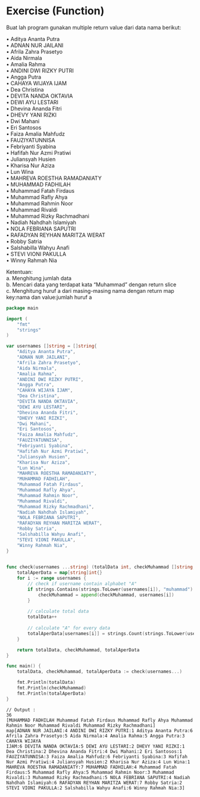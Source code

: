 # Exercise (Function)

Buat lah program gunakan multiple return value dari data nama berikut:&#x20;

• Aditya Ananta Putra \
• ADNAN NUR JAILANI\
• Afrila Zahra Prasetyo \
• Aida Nirmala \
• Amalia Rahma \
• ANDINI DWI RIZKY PUTRI \
• Angga Putra \
• CAHAYA WIJAYA IJAM \
• Dea Christina \
• DEVITA NANDA OKTAVIA \
• DEWI AYU LESTARI \
• Dhevina Ananda Fitri \
• DHEVY YANI RIZKI \
• Dwi Mahani \
• Eri Santosos \
• Faiza Amalia Mahfudz \
• FAUZIYATUNNISA \
• Febriyanti Syabina \
• Hafifah Nur Azmi Pratiwi \
• Juliansyah Husien \
• Kharisa Nur Aziza \
• Lun Wina \
• MAHREVA ROESTHA RAMADANIATY \
• MUHAMMAD FADHILAH \
• Muhammad Fatah Firdaus \
• Muhammad Rafly Ahya \
• Muhammad Rahmin Noor \
• Muhammad Rivaldi \
• Muhammad Rizky Rachmadhani \
• Nadiah Nahdhah Islamiyah \
• NOLA FEBRIANA SAPUTRI \
• RAFADYAN REYHAN MARITZA WERAT \
• Robby Satria \
• Salshabilla Wahyu Anafi \
• STEVI VIONI PAKULLA \
• Winny Rahmah Nia&#x20;

Ketentuan: \
a. Menghitung jumlah data\
b. Mencari data yang terdapat kata “Muhammad” dengan return slice\
c. Menghitung huruf a dari masing-masing nama dengan return map key:nama dan value:jumlah huruf a

```go
package main

import (
	"fmt"
	"strings"
)

var usernames []string = []string{
    "Aditya Ananta Putra",
    "ADNAN NUR JAILANI",
    "Afrila Zahra Prasetyo",
    "Aida Nirmala",
    "Amalia Rahma",
    "ANDINI DWI RIZKY PUTRI",
    "Angga Putra",
    "CAHAYA WIJAYA IJAM",
	"Dea Christina",
    "DEVITA NANDA OKTAVIA",
    "DEWI AYU LESTARI",
    "Dhevina Ananda Fitri",
    "DHEVY YANI RIZKI",
    "Dwi Mahani",
 	"Eri Santosos",
    "Faiza Amalia Mahfudz",
    "FAUZIYATUNNISA",
    "Febriyanti Syabina",
    "Hafifah Nur Azmi Pratiwi",
    "Juliansyah Husien",
    "Kharisa Nur Aziza",
    "Lun Wina",
    "MAHREVA ROESTHA RAMADANIATY",
    "MUHAMMAD FADHILAH",
    "Muhammad Fatah Firdaus",
    "Muhammad Rafly Ahya",
    "Muhammad Rahmin Noor",
    "Muhammad Rivaldi",
    "Muhammad Rizky Rachmadhani",
    "Nadiah Nahdhah Islamiyah",
    "NOLA FEBRIANA SAPUTRI",
    "RAFADYAN REYHAN MARITZA WERAT",
    "Robby Satria",
    "Salshabilla Wahyu Anafi",
    "STEVI VIONI PAKULLA",
    "Winny Rahmah Nia",
}

	
func check(usernames ...string) (totalData int, checkMuhammad []string, totalAperData map[string]int) {
	totalAperData = map[string]int{}
	for i := range usernames {
		// check if username contain alphabet "A"
		if strings.Contains(strings.ToLower(usernames[i]), "muhammad") {
			checkMuhammad = append(checkMuhammad, usernames[i])
		}
		
		// calculate total data
		totalData++
		
		// calculate "A" for every data
		totalAperData[usernames[i]] = strings.Count(strings.ToLower(usernames[i]), "a")
	}

	return totalData, checkMuhammad, totalAperData
}

func main() {
	totalData, checkMuhammad, totalAperData := check(usernames...)

	fmt.Println(totalData)
	fmt.Println(checkMuhammad)
	fmt.Println(totalAperData)
}

```

```
// Output :
36
[MUHAMMAD FADHILAH Muhammad Fatah Firdaus Muhammad Rafly Ahya Muhammad Rahmin Noor Muhammad Rivaldi Muhammad Rizky Rachmadhani]
map[ADNAN NUR JAILANI:4 ANDINI DWI RIZKY PUTRI:1 Aditya Ananta Putra:6 Afrila Zahra Prasetyo:5 Aida Nirmala:4 Amalia Rahma:5 Angga Putra:3 CAHAYA WIJAYA 
IJAM:6 DEVITA NANDA OKTAVIA:5 DEWI AYU LESTARI:2 DHEVY YANI RIZKI:1 Dea Christina:2 Dhevina Ananda Fitri:4 Dwi Mahani:2 Eri Santosos:1 FAUZIYATUNNISA:3 Faiza Amalia Mahfudz:6 Febriyanti Syabina:3 Hafifah Nur Azmi Pratiwi:4 Juliansyah Husien:2 Kharisa Nur Aziza:4 Lun Wina:1 MAHREVA ROESTHA RAMADANIATY:7 MUHAMMAD FADHILAH:4 Muhammad Fatah Firdaus:5 Muhammad Rafly Ahya:5 Muhammad Rahmin Noor:3 Muhammad Rivaldi:3 Muhammad Rizky Rachmadhani:5 NOLA FEBRIANA SAPUTRI:4 Nadiah Nahdhah Islamiyah:6 RAFADYAN REYHAN MARITZA WERAT:7 Robby Satria:2 STEVI VIONI PAKULLA:2 Salshabilla Wahyu Anafi:6 Winny Rahmah Nia:3]
```

